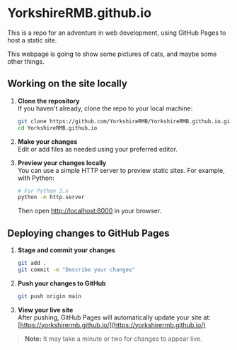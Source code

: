 # YorkshireRMB.github.io

This is a repo for an adventure in web development, using GitHub Pages to host a static site.

This webpage is going to show some pictures of cats, and maybe some other things.

## Working on the site locally

1. **Clone the repository**  
   If you haven't already, clone the repo to your local machine:
   ```sh
   git clone https://github.com/YorkshireRMB/YorkshireRMB.github.io.git
   cd YorkshireRMB.github.io
   ```

2. **Make your changes**  
   Edit or add files as needed using your preferred editor.

3. **Preview your changes locally**  
   You can use a simple HTTP server to preview static sites. For example, with Python:
   ```sh
   # For Python 3.x
   python -m http.server
   ```
   Then open [http://localhost:8000](http://localhost:8000) in your browser.

## Deploying changes to GitHub Pages

1. **Stage and commit your changes**
   ```sh
   git add .
   git commit -m "Describe your changes"
   ```

2. **Push your changes to GitHub**
   ```sh
   git push origin main
   ```

3. **View your live site**  
   After pushing, GitHub Pages will automatically update your site at:  
   [https://yorkshirermb.github.io/](https://yorkshirermb.github.io/)

> **Note:** It may take a minute or two for changes to appear live.

